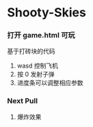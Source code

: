 # Shooty-Skies
### 打开 game.html 可玩
基于打砖块的代码
1. wasd 控制飞机
2. 按 0 发射子弹
3. 进度条可以调整相应参数
### Next Pull
1. 爆炸效果
